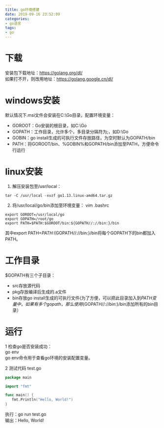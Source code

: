 ```yaml
---
title: go环境搭建
date: 2019-09-16 23:52:09
categories:
- go语言
tags:
- go
---
```


# 下载
安装包下载地址：https://golang.org/dl/  
如果打不开，则改用地址：https://golang.google.cn/dl/  

# windows安装
默认情况下.msi文件会安装在C:\Go目录，配置环境变量：  
* GOROOT：Go安装的根目录，如C:\Go
* GOPATH：工作目录，允许多个，多目录分隔符为;，如D:\Go
* GOBIN：go install生成的可执行文件存放路径，为空时默认为GOPATH/bin
* PATH：将GOROOT/bin、%GOBIN%和GOPATH/bin添加至PATH，方便命令行运行

# linux安装
1. 解压安装包至/usr/local：  
```shell
tar -C /usr/local -xvzf go1.13.linux-amd64.tar.gz
```
2. 将/usr/local/go/bin添加至环境变量： 
vim .bashrc 
```shell
export GOROOT=/usr/local/go
export GOPATH=/root/go
export PATH=$PATH:$GOROOT/bin:${GOPATH//://bin:}/bin
```
其中export PATH=$PATH:${GOPATH//://bin:}/bin将每个GOPATH下的bin都加入PATH。  

# 工作目录
$GOPATH有三个子目录：  
* src存放源代码
* pkg存放编译后生成的.a文件
* bin存放go install生成的可执行文件(为了方便，可以把此目录加入到$PATH变量中，如果有多个gopath，那么使用${GOPATH//://bin:}/bin添加所有的bin目录）

# 运行
1 检查go是否安装成功：  
go env  
go env命令用于查看go环境的安装配置变量。  

2 测试代码 
test.go 
```go
package main

import "fmt"

func main() {
   fmt.Println("Hello, World!")
}
```

执行：go run test.go  
输出：Hello, World!
